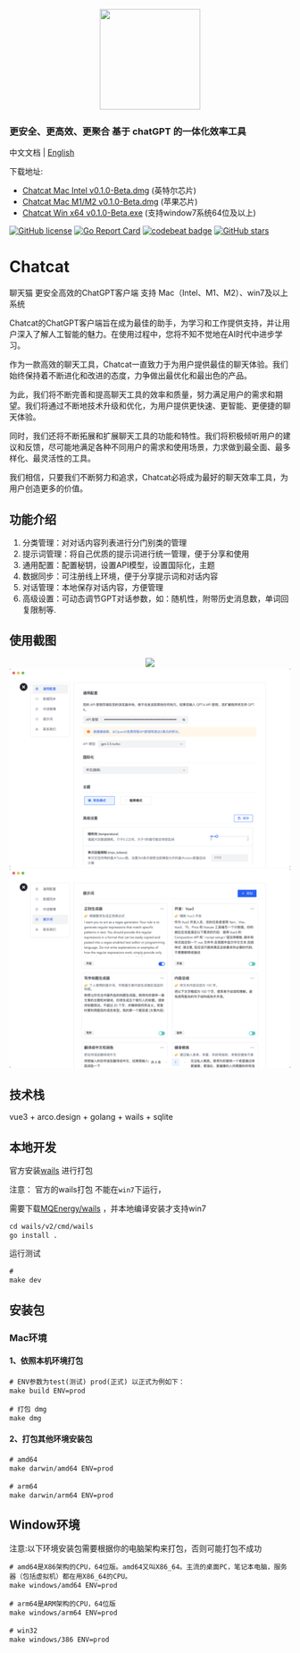 <p align="center" style="text-align: center">
<img src="assets/chatcat.png" width="180" height="180" />
</p>

### 更安全、更高效、更聚合 基于 chatGPT 的一体化效率工具

中文文档 | [English](README.md)

下载地址:

- [Chatcat Mac Intel v0.1.0-Beta.dmg](https://github.com/MQEnergy/chatcat/releases/download/v0.1.0/chatcat-amd64-installer.dmg) (英特尔芯片)
- [Chatcat Mac M1/M2 v0.1.0-Beta.dmg](https://github.com/MQEnergy/chatcat/releases/download/v0.1.0/chatcat-arm64-installer.dmg) (苹果芯片)
- [Chatcat Win x64 v0.1.0-Beta.exe](https://github.com/MQEnergy/chatcat/releases/download/v0.1.0/chatcat-amd64-installer.exe) (支持window7系统64位及以上)

[![GitHub license](https://img.shields.io/github/license/MQEnergy/chatcat)](https://github.com/MQEnergy/chatcat/blob/main/LICENSE)
[![Go Report Card](https://goreportcard.com/badge/github.com/MQEnergy/chatcat)](https://goreportcard.com/report/github.com/MQEnergy/chatcat)
[![codebeat badge](https://codebeat.co/badges/1bf7dd49-1283-4ec9-b56e-a755e1e9c8dd)](https://codebeat.co/projects/github-com-mqenergy-chatcat-main)
[![GitHub stars](https://img.shields.io/github/stars/MQEnergy/chatcat)](https://github.com/MQEnergy/chatcat/stargazers)

# Chatcat
聊天猫 更安全高效的ChatGPT客户端 支持 Mac（Intel、M1、M2）、win7及以上系统

Chatcat的ChatGPT客户端旨在成为最佳的助手，为学习和工作提供支持，并让用户深入了解人工智能的魅力。在使用过程中，您将不知不觉地在AI时代中进步学习。

作为一款高效的聊天工具，Chatcat一直致力于为用户提供最佳的聊天体验。我们始终保持着不断进化和改进的态度，力争做出最优化和最出色的产品。

为此，我们将不断完善和提高聊天工具的效率和质量，努力满足用户的需求和期望。我们将通过不断地技术升级和优化，为用户提供更快速、更智能、更便捷的聊天体验。

同时，我们还将不断拓展和扩展聊天工具的功能和特性。我们将积极倾听用户的建议和反馈，尽可能地满足各种不同用户的需求和使用场景，力求做到最全面、最多样化、最灵活性的工具。

我们相信，只要我们不断努力和追求，Chatcat必将成为最好的聊天效率工具，为用户创造更多的价值。

## 功能介绍
1. 分类管理：对对话内容列表进行分门别类的管理
2. 提示词管理：将自己优质的提示词进行统一管理，便于分享和使用
3. 通用配置：配置秘钥，设置API模型，设置国际化，主题
4. 数据同步：可注册线上环境，便于分享提示词和对话内容
5. 对话管理：本地保存对话内容，方便管理
6. 高级设置：可动态调节GPT对话参数，如：随机性，附带历史消息数，单词回复限制等.

## 使用截图
<p align="center" style="text-align: center">
<img src="screenshot/use.gif" />
<img src="screenshot/setting_general.png" />
<img src="screenshot/setting_prompt.png" />
</p>

## 技术栈
vue3 + arco.design + golang + wails + sqlite

## 本地开发
官方安装[wails](https://github.com/wailsapp/wails) 进行打包

注意： 官方的wails打包 不能在`win7`下运行，

需要下载[MQEnergy/wails](https://github.com/MQEnergy/wails) ，并本地编译安装才支持win7
```shell
cd wails/v2/cmd/wails
go install .
```
运行测试
```shell
# 
make dev
```

## 安装包
### Mac环境
#### 1、依照本机环境打包
```shell
# ENV参数为test(测试) prod(正式) 以正式为例如下：
make build ENV=prod

# 打包 dmg
make dmg
```

#### 2、打包其他环境安装包
```shell
# amd64
make darwin/amd64 ENV=prod

# arm64
make darwin/arm64 ENV=prod
```

## Window环境

注意:以下环境安装包需要根据你的电脑架构来打包，否则可能打包不成功

```shell
# amd64是X86架构的CPU，64位版。amd64又叫X86_64。主流的桌面PC，笔记本电脑，服务器（包括虚拟机）都在用X86_64的CPU。
make windows/amd64 ENV=prod

# arm64是ARM架构的CPU，64位版
make windows/arm64 ENV=prod

# win32
make windows/386 ENV=prod
```